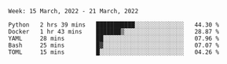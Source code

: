 <!--START_SECTION:waka-->
```text
Week: 15 March, 2022 - 21 March, 2022

Python   2 hrs 39 mins   ███████████░░░░░░░░░░░░░░   44.30 % 
Docker   1 hr 43 mins    ███████▒░░░░░░░░░░░░░░░░░   28.87 % 
YAML     28 mins         ██░░░░░░░░░░░░░░░░░░░░░░░   07.96 % 
Bash     25 mins         █▓░░░░░░░░░░░░░░░░░░░░░░░   07.07 % 
TOML     15 mins         █░░░░░░░░░░░░░░░░░░░░░░░░   04.26 % 
```
<!--END_SECTION:waka-->
